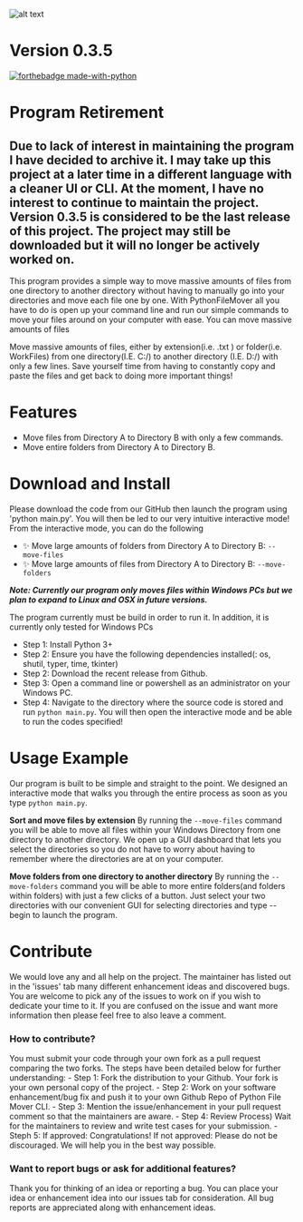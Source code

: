 ![alt text](https://i.imgur.com/z1ogxT9.png)

# Version 0.3.5
[![forthebadge made-with-python](http://ForTheBadge.com/images/badges/made-with-python.svg)](https://www.python.org/)

# Program Retirement
Due to lack of interest in maintaining the program I have decided to archive it. I may take up this project at a later time in a different language with a cleaner UI or CLI. At the moment, I have no interest to continue to maintain the project. Version 0.3.5 is considered to be the last release of this project. The project may still be downloaded but it will no longer be actively worked on.
--------------------------------------------------------------------------------------------------------------------------------------------------------------------------------------------------------------------------------------------------------------------------------------------------------------------------------------------------------------------------------



This program provides a simple way to move massive amounts of files from one directory to another directory without having to manually go into your directories and move each file one by one. With PythonFileMover all you have to do is open up your command line and run our simple commands to move your files around on your computer with ease.  You can move massive amounts of files

Move massive amounts of files, either by extension(i.e. .txt ) or folder(i.e. WorkFiles) from one directory(I.E. C:/) to another directory (I.E. D:/) with only a few lines. Save yourself time from having to constantly copy and paste the files and get back to doing more important things!



# Features
- Move files from Directory A to Directory B with only a few commands.
- Move entire folders from Directory A to Directory B.

# Download and Install
Please download the code from our GitHub then launch the program using 'python main.py'. You will then be led to our very intuitive interactive mode! From the interactive mode, you can do the following
- ✨ Move large amounts of folders from Directory A to Directory B: `--move-files`
- ✨ Move large amounts of files from Directory A to Directory B: `--move-folders`

***Note: Currently our program only moves files within Windows PCs but we plan to expand to Linux and OSX in future versions.***  

The program currently must be build in order to run it. In addition, it is currently only tested for Windows PCs
- Step 1: Install Python 3+
- Step 2: Ensure you have the following dependencies installed(: os, shutil, typer, time, tkinter)
- Step 2: Download the recent release from Github.
- Step 3: Open a command line or powershell as an administrator on your Windows PC.
- Step 4: Navigate to the directory where the source code is stored and run `python main.py`. You will then open the interactive mode and be able to run the codes specified!

# Usage Example
Our program is built to be simple and straight to the point. We designed an interactive mode that walks you through the entire process as soon as you type `python main.py`.

**Sort and move files by extension**
By running the `--move-files` command you will be able to move all files within your Windows Directory from one directory to another directory. We open up a GUI dashboard that lets you select the directories so you do not have to worry about having to remember where the directories are at on your computer.

**Move folders from one directory to another directory**
By running the `--move-folders` command you will be able to more entire folders(and folders within folders) with just a few clicks of a button.  Just select your two directories with our convenient GUI for selecting directories and type --begin to launch the program.


# Contribute
We would love any and all help on the project. The maintainer has listed out in the 'issues' tab many different enhancement ideas and discovered bugs. You are welcome to pick any of the issues to work on if you wish to dedicate your time to it. If you are confused on the issue and want more information then please feel free to also leave a comment.
  ### How to contribute?
  You must submit your code through your own fork as a pull request comparing the two forks. The steps have been detailed below for further understanding:
    - Step 1: Fork the distribution to your Github. Your fork is your own personal copy of the project.
    - Step 2: Work on your software enhancement/bug fix and push it to your own Github Repo of Python File Mover CLI.
    - Step 3: Mention the issue/enhancement in your pull request comment so that the maintainers are aware.
    - Step 4: Review Process) Wait for the maintainers to review and write test cases for your submission.
    - Steph 5: If approved: Congratulations! If not approved: Please do not be discouraged. We will help you in the best way possible.



### Want to report bugs or ask for additional features?  
Thank you for thinking of an idea or reporting a bug. You can place your idea or enhancement idea into our issues tab for consideration. All bug reports are appreciated along with enhancement ideas.
